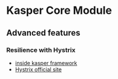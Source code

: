 # Kasper Core Module

## Advanced features

### Resilience with Hystrix

* [inside kasper framework](doc/hystrix.md)  
* [Hystrix official site](http://github.com/Netflix/Hystrix/wiki)  

